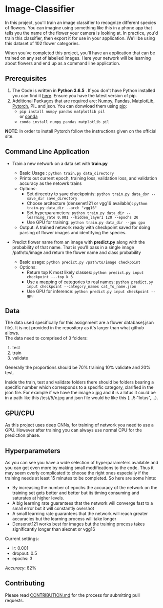 # Image-Classifier
In this project, you'll train an image classifier to recognize different species of flowers. You can imagine using something like this in a phone app that tells you the name of the flower your camera is looking at. In practice, you'd train this classifier, then export it for use in your application. We'll be using this dataset of 102 flower categories.

When you've completed this project, you'll have an application that can be trained on any set of labelled images. Here your network will be learning about flowers and end up as a command line application. 

## Prerequisites
1. The Code is written in **Python 3.6.5** . If you don't have Python installed you can find it [here](https://www.python.org/downloads/).
Ensure you have the latest version of pip.
2. Additional Packages that are required are: [Numpy](http://www.numpy.org/), [Pandas](https://pandas.pydata.org/), [MatplotLib](https://matplotlib.org/), [Pytorch](https://pytorch.org/), PIL and json. You can donwload them using [pip](https://pypi.org/project/pip/):
    - ```pip install numpy pandas matplotlib pil```<br/>
    or [conda](http://www.numpy.org/)
    - ```conda install numpy pandas matplotlib pil```
    
**NOTE**: In order to install Pytorch follow the instructions given on the official site.

## Command Line Application

- Train a new network on a data set with **train.py**
  - Basic Usage : ```python train.py data_directory```<br/>
  - Prints out current epoch, training loss, validation loss, and validation accuracy as the netowrk trains
  - Options:
    - Set direcotry to save checkpoints: ```python train.py data_dor --save_dir save_directory```
    - Choose arcitecture (densenet121 or vgg16 available): ```python train.py data_dir --arch "vgg16"```
    - Set hyperparameters: ```python train.py data_dir --learning_rate 0.001 --hidden_layer1 120 --epochs 20```
    - Use GPU for training: ```python train.py data_dir --gpu gpu```
  - Output: A trained network ready with checkpoint saved for doing parsing of flower images and identifying the species.
    
- Predict flower name from an image with **predict.py** along with the probability of that name. That is you'll pass in a single image /path/to/image and return the flower name and class probability
  - Basic usage: ```python predict.py /path/to/image checkpoint```
  - Options:
    - Return top K most likely classes: ```python predict.py input checkpoint ---top_k 3```
    - Use a mapping of categories to real names: ```python predict.py input checkpoint --category_names cat_To_name.json```
    - Use GPU for inference: ```python predict.py input checkpoint --gpu```

## Data
The data used specifically for this assignment are a flower database(.json file). It is not provided in the repository as it's larger than what github allows.<br/>
The data need to comprised of 3 folders:
1. test
2. train 
3. validate<br/>

Generally the proportions should be 70% training 10% validate and 20% test.

Inside the train, test and validate folders there should be folders bearing a specific number which corresponds to a specific category, clarified in the json file. For example if we have the image x.jpg and it is a lotus it could be in a path like this /test/5/x.jpg and json file would be like this {...5:"lotus",...}. 

## GPU/CPU
As this project uses deep CNNs, for training of network you need to use a GPU. However after training you can always use normal CPU for the prediction phase.

## Hyperparameters
As you can see you have a wide selection of hyperparameters available and you can get even more by making small modifications to the code. Thus it may seem overly complicated to choose the right ones especially if the training needs at least 15 minutes to be completed. So here are some hints:

- By increasing the number of epochs the accuracy of the network on the training set gets better and better but its timing consuming and saturates at higher levels.
- A big learning rate guarantees that the network will converge fast to a small error but it will constantly overshot
- A small learning rate guarantees that the network will reach greater accuracies but the learning process will take longer
- Densenet121 works best for images but the training process takes significantly longer than alexnet or vgg16

Current settings:<br/>
- lr: 0.001
- dropout: 0.5
- epochs: 3

_Accuracy_: 82%

## Contributing
Please read [CONTRIBUTION.md](CONTRIBUTION.md) for the process for submitting pull requests.


